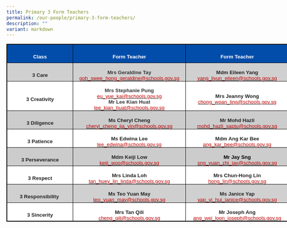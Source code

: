 ```yaml
---
title: Primary 3 Form Teachers
permalink: /our-people/primary-3-form-teachers/
description: ""
variant: markdown
---
```

<table style="width:553.5pt;mso-cellspacing:.7pt;background:#AFAFAF;border:solid black 1.0pt;
 mso-border-alt:solid black .25pt;mso-yfti-tbllook:1184;mso-padding-alt:0in 0in 0in 0in;
 mso-border-insideh:.25pt solid black;mso-border-insidev:.25pt solid black" width="738" cellpadding="0" cellspacing="1" border="1" class="MsoNormalTable"><tbody><tr style="mso-yfti-irow:0;mso-yfti-firstrow:yes;height:.5in"><td style="width:129.3pt;border:solid black 1.0pt;mso-border-alt:
  solid black .25pt;background:#024DAA;padding:0in 0in 0in 0in;height:.5in" width="172"><p style="margin-bottom:0in;text-align:center;
  line-height:normal" align="center" class="MsoNormal"><b><span style="font-size:10.0pt;font-family:&quot;Arial&quot;,sans-serif;
  mso-fareast-font-family:&quot;Times New Roman&quot;;color:white">Class</span></b><b><span style="font-size:10.0pt;font-family:&quot;Arial&quot;,sans-serif;mso-fareast-font-family:
  &quot;Times New Roman&quot;;color:#222222"></span></b></p></td><td style="width:219.95pt;border:solid black 1.0pt;mso-border-alt:
  solid black .25pt;background:#024DAA;padding:0in 0in 0in 0in;height:.5in" width="293"><p style="margin-bottom:0in;text-align:center;
  line-height:normal" align="center" class="MsoNormal"><b><span style="font-size:10.0pt;font-family:&quot;Arial&quot;,sans-serif;
  mso-fareast-font-family:&quot;Times New Roman&quot;;color:white">Form Teacher</span></b><b><span style="font-size:10.0pt;font-family:&quot;Arial&quot;,sans-serif;mso-fareast-font-family:
  &quot;Times New Roman&quot;;color:#222222"></span></b></p></td><td style="width:201.45pt;border:solid black 1.0pt;mso-border-alt:
  solid black .25pt;background:#024DAA;padding:0in 0in 0in 0in;height:.5in" width="269"><p style="margin-bottom:0in;text-align:center;
  line-height:normal" align="center" class="MsoNormal"><b><span style="font-size:10.0pt;font-family:&quot;Arial&quot;,sans-serif;
  mso-fareast-font-family:&quot;Times New Roman&quot;;color:white">Form Teacher</span></b><b><span style="font-size:10.0pt;font-family:&quot;Arial&quot;,sans-serif;mso-fareast-font-family:
  &quot;Times New Roman&quot;;color:#222222"></span></b></p></td></tr><tr style="mso-yfti-irow:1;height:.5in"><td style="width:129.3pt;border:solid black 1.0pt;mso-border-alt:
  solid black .25pt;background:#D1D0D0;padding:0in 0in 0in 0in;height:.5in" width="172"><p style="margin-bottom:0in;text-align:center;
  line-height:normal" align="center" class="MsoNormal"><b><span style="font-size:10.0pt;font-family:&quot;Arial&quot;,sans-serif;
  mso-fareast-font-family:&quot;Times New Roman&quot;;color:#222222">3 Care</span></b></p></td><td style="width:219.95pt;border:solid black 1.0pt;mso-border-alt:
  solid black .25pt;background:#D1D0D0;padding:0in 0in 0in 0in;height:.5in" width="293"><p style="margin-bottom:0in;text-align:center;
  line-height:normal" align="center" class="MsoNormal"><b><span style="font-size:10.0pt;font-family:&quot;Arial&quot;,sans-serif;
  mso-fareast-font-family:&quot;Times New Roman&quot;;color:#353535">Mrs Geraldine Tay<br></span></b><span style="font-size:10.0pt;font-family:&quot;Arial&quot;,sans-serif;
  mso-fareast-font-family:&quot;Times New Roman&quot;;color:#C00000"><a href="mailto:goh_swee_hong_geraldine@schools.gov.sg"><span style="color:#C00000;
  text-decoration:none;text-underline:none">goh_swee_hong_geraldine@schools.gov.sg</span></a></span><b><span style="font-size:10.0pt;font-family:&quot;Arial&quot;,sans-serif;mso-fareast-font-family:
  &quot;Times New Roman&quot;;color:#222222"></span></b></p></td><td style="width:201.45pt;border:solid black 1.0pt;mso-border-alt:
  solid black .25pt;background:#D1D0D0;padding:0in 0in 0in 0in;height:.5in" width="269"><p style="margin-bottom:0in;text-align:center;
  line-height:normal" align="center" class="MsoNormal"><b><span style="font-size:10.0pt;font-family:&quot;Arial&quot;,sans-serif;
  mso-fareast-font-family:&quot;Times New Roman&quot;;color:#222222">Mdm Eileen Yang<br></span></b><span style="font-size:10.0pt;font-family:&quot;Arial&quot;,sans-serif;
  mso-fareast-font-family:&quot;Times New Roman&quot;;color:#C00000"><a href="mailto:yang_liyun_eileen@schools.gov.sg"><span style="color:#C00000;
  text-decoration:none;text-underline:none">yang_liyun_eileen@schools.gov.sg</span></a></span><b><span style="font-size:10.0pt;font-family:&quot;Arial&quot;,sans-serif;mso-fareast-font-family:
  &quot;Times New Roman&quot;;color:#222222"></span></b></p></td></tr><tr style="mso-yfti-irow:2;height:.5in"><td style="width:129.3pt;border:solid black 1.0pt;mso-border-alt:
  solid black .25pt;background:white;padding:0in 0in 0in 0in;height:.5in" width="172"><p style="margin-bottom:0in;text-align:center;
  line-height:normal" align="center" class="MsoNormal"><b><span style="font-size:10.0pt;font-family:&quot;Arial&quot;,sans-serif;
  mso-fareast-font-family:&quot;Times New Roman&quot;;color:#222222">3 Creativity</span></b></p></td><td style="width:219.95pt;border:solid black 1.0pt;mso-border-alt:
  solid black .25pt;background:white;padding:0in 0in 0in 0in;height:.5in" width="293"><p style="margin-bottom:0in;text-align:center;
  line-height:normal" align="center" class="MsoNormal"><b><span style="font-size:10.0pt;font-family:&quot;Arial&quot;,sans-serif;
  mso-fareast-font-family:&quot;Times New Roman&quot;;color:#353535">Mrs Stephanie Pung<br></span></b><span style="font-size:10.0pt;font-family:&quot;Arial&quot;,sans-serif;
  mso-fareast-font-family:&quot;Times New Roman&quot;;color:#C00000"><a href="mailto:eu_yue_kai@schools.gov.sg"><span style="color:#C00000;
  text-decoration:none;text-underline:none">eu_yue_kai@schools.gov.sg</span></a><b></b></span><br><b><span style="font-size:10.0pt;font-family:&quot;Arial&quot;,sans-serif;
  mso-fareast-font-family:&quot;Times New Roman&quot;;color:#353535">Mr Lee Kian Huat<br></span></b><span style="font-size:10.0pt;font-family:&quot;Arial&quot;,sans-serif;
  mso-fareast-font-family:&quot;Times New Roman&quot;;color:#C00000"><a href="mailto:lee_kian_huat@schools.gov.sg"><span style="color:#C00000;
  text-decoration:none;text-underline:none">lee_kian_huat@schools.gov.sg</span></a><b></b></span>
	</p></td><td style="width:201.45pt;border:solid black 1.0pt;mso-border-alt:
  solid black .25pt;background:white;padding:0in 0in 0in 0in;height:.5in" width="269"><p style="margin-bottom:0in;text-align:center;
  line-height:normal" align="center" class="MsoNormal"><b><span style="font-size:10.0pt;font-family:&quot;Arial&quot;,sans-serif;
  mso-fareast-font-family:&quot;Times New Roman&quot;;color:#222222">Mrs Jeanny Wong<br></span></b><span style="font-size:10.0pt;font-family:&quot;Arial&quot;,sans-serif;
  mso-fareast-font-family:&quot;Times New Roman&quot;;color:#C00000"><a href="mailto:s_chong_woan_ling@schools.gov.sg"><span style="color:#C00000;text-decoration:
  none;text-underline:none">chong_woan_ling@schools.gov.sg</span></a></span><b><span style="font-size:10.0pt;font-family:&quot;Arial&quot;,sans-serif;mso-fareast-font-family:
  &quot;Times New Roman&quot;;color:#222222"></span></b></p></td></tr><tr style="mso-yfti-irow:3;height:.5in"><td style="width:129.3pt;border:solid black 1.0pt;mso-border-alt:
  solid black .25pt;background:#CCCCCC;padding:0in 0in 0in 0in;height:.5in" width="172"><p style="margin-bottom:0in;text-align:center;
  line-height:normal" align="center" class="MsoNormal"><b><span style="font-size:10.0pt;font-family:&quot;Arial&quot;,sans-serif;
  mso-fareast-font-family:&quot;Times New Roman&quot;;color:#222222">3 Diligence</span></b></p></td><td style="width:219.95pt;border:solid black 1.0pt;mso-border-alt:
  solid black .25pt;background:#CCCCCC;padding:0in 0in 0in 0in;height:.5in" width="293"><p style="margin-bottom:0in;text-align:center;
  line-height:normal" align="center" class="MsoNormal"><b><span style="font-size:10.0pt;font-family:&quot;Arial&quot;,sans-serif;
  mso-fareast-font-family:&quot;Times New Roman&quot;;color:#222222">Ms Cheryl Cheng<br></span></b><span style="font-size:10.0pt;font-family:&quot;Arial&quot;,sans-serif;
  mso-fareast-font-family:&quot;Times New Roman&quot;;color:#C00000"><a href="mailto:cheryl_cheng_jia_yin@schools.gov.sg"><span style="color:#C00000;
  text-decoration:none;text-underline:none">cheryl_cheng_jia_yin@schools.gov.sg</span></a><b></b></span></p></td><td style="width:201.45pt;border:solid black 1.0pt;mso-border-alt:
  solid black .25pt;background:#CCCCCC;padding:0in 0in 0in 0in;height:.5in" width="269"><p style="margin-bottom:0in;text-align:center;
  line-height:normal" align="center" class="MsoNormal"><b><span style="font-size:10.0pt;font-family:&quot;Arial&quot;,sans-serif;
  mso-fareast-font-family:&quot;Times New Roman&quot;;color:#222222">Mr Mohd Hazli<br></span></b><span style="font-size:10.0pt;font-family:&quot;Arial&quot;,sans-serif;
  mso-fareast-font-family:&quot;Times New Roman&quot;;color:#C00000"><a href="mailto:mohd_hazli_saptu@schools.gov.sg"><span style="color:#C00000;
  text-decoration:none;text-underline:none">mohd_hazli_saptu@schools.gov.sg</span></a></span><b><span style="font-size:10.0pt;font-family:&quot;Arial&quot;,sans-serif;mso-fareast-font-family:
  &quot;Times New Roman&quot;;color:#222222"></span></b></p></td></tr><tr style="mso-yfti-irow:4;height:.5in"><td style="width:129.3pt;border:solid black 1.0pt;mso-border-alt:
  solid black .25pt;background:white;padding:0in 0in 0in 0in;height:.5in" width="172"><p style="margin-bottom:0in;text-align:center;
  line-height:normal" align="center" class="MsoNormal"><b><span style="font-size:10.0pt;font-family:&quot;Arial&quot;,sans-serif;
  mso-fareast-font-family:&quot;Times New Roman&quot;;color:#222222">3 Patience</span></b></p></td><td style="width:219.95pt;border:solid black 1.0pt;mso-border-alt:
  solid black .25pt;background:white;padding:0in 0in 0in 0in;height:.5in" width="293"><p style="margin-bottom:0in;text-align:center;
  line-height:normal" align="center" class="MsoNormal"><b><span style="font-size:10.0pt;font-family:&quot;Arial&quot;,sans-serif;
  mso-fareast-font-family:&quot;Times New Roman&quot;;color:#222222">Ms Edwina Lee<br></span></b><span style="font-size:10.0pt;font-family:&quot;Arial&quot;,sans-serif;
  mso-fareast-font-family:&quot;Times New Roman&quot;;color:#C00000"><a href="mailto:lee_edwina@schools.gov.sg"><span style="color:#C00000;
  text-decoration:none;text-underline:none">lee_edwina@schools.gov.sg</span></a></span><b><span style="font-size:10.0pt;font-family:&quot;Arial&quot;,sans-serif;mso-fareast-font-family:
  &quot;Times New Roman&quot;;color:#222222"></span></b></p></td><td style="width:201.45pt;border:solid black 1.0pt;mso-border-alt:
  solid black .25pt;background:white;padding:0in 0in 0in 0in;height:.5in" width="269"><p style="margin-bottom:0in;text-align:center;
  line-height:normal" align="center" class="MsoNormal"><b><span style="font-size:10.0pt;font-family:&quot;Arial&quot;,sans-serif;
  mso-fareast-font-family:&quot;Times New Roman&quot;;color:#222222">Mdm Ang Kar Bee<br></span></b><span style="font-size:10.0pt;font-family:&quot;Arial&quot;,sans-serif;
  mso-fareast-font-family:&quot;Times New Roman&quot;;color:#C00000"><a href="mailto:ang_kar_bee@schools.gov.sg"><span style="color:#C00000;
  text-decoration:none;text-underline:none">ang_kar_bee@schools.gov.sg</span></a></span><b><span style="font-size:10.0pt;font-family:&quot;Arial&quot;,sans-serif;mso-fareast-font-family:
  &quot;Times New Roman&quot;;color:#222222"></span></b></p></td></tr><tr style="mso-yfti-irow:5;height:.5in"><td style="width:129.3pt;border:solid black 1.0pt;mso-border-alt:
  solid black .25pt;background:#CCCCCC;padding:0in 0in 0in 0in;height:.5in" width="172"><p style="margin-bottom:0in;text-align:center;
  line-height:normal" align="center" class="MsoNormal"><b><span style="font-size:10.0pt;font-family:&quot;Arial&quot;,sans-serif;
  mso-fareast-font-family:&quot;Times New Roman&quot;;color:#222222">3 Perseverance</span></b></p></td><td style="width:219.95pt;border:solid black 1.0pt;mso-border-alt:
  solid black .25pt;background:#CCCCCC;padding:0in 0in 0in 0in;height:.5in" width="293"><p style="margin-bottom:0in;text-align:center;
  line-height:normal" align="center" class="MsoNormal"><b><span style="font-size:10.0pt;font-family:&quot;Arial&quot;,sans-serif;
  mso-fareast-font-family:&quot;Times New Roman&quot;;color:#222222">Mdm Keiji Low<br></span></b><span style="font-size:10.0pt;font-family:&quot;Arial&quot;,sans-serif;
  mso-fareast-font-family:&quot;Times New Roman&quot;;color:#C00000"><a href="mailto:keiji_woo@schools.gov.sg"><span style="color:#C00000;
  text-decoration:none;text-underline:none">keiji_woo@schools.gov.sg</span></a><b></b></span></p></td><td style="width:201.45pt;border:solid black 1.0pt;mso-border-alt:
  solid black .25pt;background:#CCCCCC;padding:0in 0in 0in 0in;height:.5in" width="269"><p style="margin-bottom:0in;text-align:center;
  line-height:normal" align="center" class="MsoNormal"><b><span style="font-size:10.0pt;font-family:&quot;Arial&quot;,sans-serif;
  mso-fareast-font-family:&quot;Times New Roman&quot;;color:black">Mr Jay Sng<br></span></b><span style="font-size:10.0pt;font-family:&quot;Arial&quot;,sans-serif;
  mso-fareast-font-family:&quot;Times New Roman&quot;;color:#C00000"><a href="mailto:sng_yuan_zhi_jay@schools.gov.sg"><span style="color:#C00000;
  text-decoration:none;text-underline:none">sng_yuan_zhi_jay@schools.gov.sg</span></a></span><b><span style="font-size:10.0pt;font-family:&quot;Arial&quot;,sans-serif;mso-fareast-font-family:
  &quot;Times New Roman&quot;;color:#222222"></span></b></p></td></tr><tr style="mso-yfti-irow:6;height:.5in"><td style="width:129.3pt;border:solid black 1.0pt;mso-border-alt:
  solid black .25pt;background:white;padding:0in 0in 0in 0in;height:.5in" width="172"><p style="margin-bottom:0in;text-align:center;
  line-height:normal" align="center" class="MsoNormal"><b><span style="font-size:10.0pt;font-family:&quot;Arial&quot;,sans-serif;
  mso-fareast-font-family:&quot;Times New Roman&quot;;color:#222222">3 Respect</span></b></p></td><td style="width:219.95pt;border:solid black 1.0pt;mso-border-alt:
  solid black .25pt;background:white;padding:0in 0in 0in 0in;height:.5in" width="293"><p style="margin-bottom:0in;text-align:center;
  line-height:normal" align="center" class="MsoNormal"><b><span style="font-size:10.0pt;font-family:&quot;Arial&quot;,sans-serif;
  mso-fareast-font-family:&quot;Times New Roman&quot;;color:#222222">Mrs Linda Loh<br></span></b><span style="font-size:10.0pt;font-family:&quot;Arial&quot;,sans-serif;
  mso-fareast-font-family:&quot;Times New Roman&quot;;color:#C00000"><a href="mailto:tan_huey_lin_linda@schools.gov.sg"><span style="color:#C00000;
  text-decoration:none;text-underline:none">tan_huey_lin_linda@schools.gov.sg</span></a></span><b><span style="font-size:10.0pt;font-family:&quot;Arial&quot;,sans-serif;mso-fareast-font-family:
  &quot;Times New Roman&quot;;color:#222222"></span></b></p></td><td style="width:201.45pt;border:solid black 1.0pt;mso-border-alt:
  solid black .25pt;background:white;padding:0in 0in 0in 0in;height:.5in" width="269"><p style="margin-bottom:0in;text-align:center;
  line-height:normal" align="center" class="MsoNormal"><b><span style="font-size:10.0pt;font-family:&quot;Arial&quot;,sans-serif;
  mso-fareast-font-family:&quot;Times New Roman&quot;;color:#222222">Mrs Chun-Hong Lin<br></span></b><span style="font-size:10.0pt;font-family:&quot;Arial&quot;,sans-serif;
  mso-fareast-font-family:&quot;Times New Roman&quot;;color:#C00000"><a href="mailto:hong_lin@schools.gov.sg"><span style="color:#C00000;
  text-decoration:none;text-underline:none">hong_lin@schools.gov.sg</span></a></span><b><span style="font-size:10.0pt;font-family:&quot;Arial&quot;,sans-serif;mso-fareast-font-family:
  &quot;Times New Roman&quot;;color:#222222"></span></b></p></td></tr><tr style="mso-yfti-irow:7;height:.5in"><td style="width:129.3pt;border:solid black 1.0pt;mso-border-alt:
  solid black .25pt;background:#D1D0D0;padding:0in 0in 0in 0in;height:.5in" width="172"><p style="margin-bottom:0in;text-align:center;
  line-height:normal" align="center" class="MsoNormal"><b><span style="font-size:10.0pt;font-family:&quot;Arial&quot;,sans-serif;
  mso-fareast-font-family:&quot;Times New Roman&quot;;color:#222222">3&nbsp;Responsibility&nbsp;</span></b></p></td><td style="width:219.95pt;border:solid black 1.0pt;mso-border-alt:
  solid black .25pt;background:#D1D0D0;padding:0in 0in 0in 0in;height:.5in" width="293"><p style="margin-bottom:0in;text-align:center;
  line-height:normal" align="center" class="MsoNormal"><b><span style="font-size:10.0pt;font-family:&quot;Arial&quot;,sans-serif;
  mso-fareast-font-family:&quot;Times New Roman&quot;;color:#222222">Ms Teo Yuan May<br></span></b><span style="font-size:10.0pt;font-family:&quot;Arial&quot;,sans-serif;
  mso-fareast-font-family:&quot;Times New Roman&quot;;color:#C00000"><a href="mailto:teo_yuan_may@schools.gov.sg"><span style="color:#C00000;
  text-decoration:none;text-underline:none">teo_yuan_may@schools.gov.sg</span></a></span><b><span style="font-size:10.0pt;font-family:&quot;Arial&quot;,sans-serif;mso-fareast-font-family:
  &quot;Times New Roman&quot;;color:#222222"></span></b></p></td><td style="width:201.45pt;border:solid black 1.0pt;mso-border-alt:
  solid black .25pt;background:#D1D0D0;padding:0in 0in 0in 0in;height:.5in" width="269"><p style="margin-bottom:0in;text-align:center;
  line-height:normal" align="center" class="MsoNormal"><b><span style="font-size:10.0pt;font-family:&quot;Arial&quot;,sans-serif;
  mso-fareast-font-family:&quot;Times New Roman&quot;;color:#222222">Ms Janice Yap<br></span></b><span style="font-size:10.0pt;font-family:&quot;Arial&quot;,sans-serif;
  mso-fareast-font-family:&quot;Times New Roman&quot;;color:#C00000"><a href="mailto:yap_yi_hui_janice@schools.gov.sg"><span style="color:#C00000;
  text-decoration:none;text-underline:none">yap_yi_hui_janice@schools.gov.sg</span></a></span><b><span style="font-size:10.0pt;font-family:&quot;Arial&quot;,sans-serif;mso-fareast-font-family:
  &quot;Times New Roman&quot;;color:#222222"></span></b></p></td></tr><tr style="mso-yfti-irow:8;mso-yfti-lastrow:yes;height:.5in"><td style="width:129.3pt;border:solid black 1.0pt;mso-border-alt:
  solid black .25pt;background:white;padding:0in 0in 0in 0in;height:.5in" width="172"><p style="margin-bottom:0in;text-align:center;
  line-height:normal" align="center" class="MsoNormal"><b><span style="font-size:10.0pt;font-family:&quot;Arial&quot;,sans-serif;
  mso-fareast-font-family:&quot;Times New Roman&quot;;color:#222222">3 Sincerity</span></b></p></td><td style="width:219.95pt;border:solid black 1.0pt;mso-border-alt:
  solid black .25pt;background:white;padding:0in 0in 0in 0in;height:.5in" width="293"><p style="margin-bottom:0in;text-align:center;
  line-height:normal" align="center" class="MsoNormal"><b><span style="font-size:10.0pt;font-family:&quot;Arial&quot;,sans-serif;
  mso-fareast-font-family:&quot;Times New Roman&quot;;color:#222222">Mrs Tan Qili<br></span></b><span style="font-size:10.0pt;font-family:&quot;Arial&quot;,sans-serif;
  mso-fareast-font-family:&quot;Times New Roman&quot;;color:#C00000"><a href="mailto:cheng_qili@schools.gov.sg"><span style="color:#C00000;
  text-decoration:none;text-underline:none">cheng_qili@schools.gov.sg</span></a></span><b><span style="font-size:10.0pt;font-family:&quot;Arial&quot;,sans-serif;mso-fareast-font-family:
  &quot;Times New Roman&quot;;color:#222222"></span></b></p></td><td style="width:201.45pt;border:solid black 1.0pt;mso-border-alt:
  solid black .25pt;background:white;padding:0in 0in 0in 0in;height:.5in" width="269"><p style="margin-bottom:0in;text-align:center;
  line-height:normal" align="center" class="MsoNormal"><b><span style="font-size:10.0pt;font-family:&quot;Arial&quot;,sans-serif;
  mso-fareast-font-family:&quot;Times New Roman&quot;;color:#222222">Mr Joseph Ang<br></span></b><span style="font-size:10.0pt;font-family:&quot;Arial&quot;,sans-serif;
  mso-fareast-font-family:&quot;Times New Roman&quot;;color:#C00000"><a href="mailto:ang_wei_loon_joseph@schools.gov.sg"><span style="color:#C00000;
  text-decoration:none;text-underline:none">ang_wei_loon_joseph@schools.gov.sg</span></a></span><b><span style="font-size:10.0pt;font-family:&quot;Arial&quot;,sans-serif;mso-fareast-font-family:
  &quot;Times New Roman&quot;;color:#222222"></span></b></p></td></tr></tbody></table>